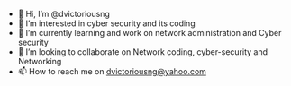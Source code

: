 - 👋 Hi, I’m @dvictoriousng
- 👀 I’m interested in cyber security and its coding
- 🌱 I’m currently learning and work on network administration and Cyber security
- 💞️ I’m looking to collaborate on Network coding, cyber-security and Networking
- 📫 How to reach me on dvictoriousng@yahoo.com

<!---
dvictoriousng/dvictoriousng is a ✨ special ✨ repository because its `README.md` (this file) appears on your GitHub profile.
You can click the Preview link to take a look at your changes.
--->

